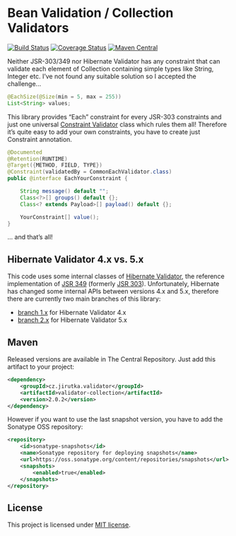Bean Validation / Collection Validators
=======================================
[![Build Status](https://travis-ci.org/jirutka/validator-collection.svg?branch=2.x)](https://travis-ci.org/jirutka/validator-collection)
[![Coverage Status](https://coveralls.io/repos/jirutka/validator-collection/badge.png?branch=2.x)](https://coveralls.io/r/jirutka/validator-collection?branch=2.x)
[![Maven Central](https://maven-badges.herokuapp.com/maven-central/cz.jirutka.validator/validator-collection/badge.svg)](https://maven-badges.herokuapp.com/maven-central/cz.jirutka.validator/validator-collection)

Neither JSR-303/349 nor Hibernate Validator has any constraint that can validate each element of Collection containing
simple types like String, Integer etc. I’ve not found any suitable solution so I accepted the challenge...

```java
@EachSize(@Size(min = 5, max = 255))
List<String> values;
```

This library provides “Each” constraint for every JSR-303 constraints and just one universal
[Constraint Validator][CommonEachValidator] class which rules them all! Therefore it’s quite easy to add your own
constraints, you have to create just Constraint annotation.

```java
@Documented
@Retention(RUNTIME)
@Target({METHOD, FIELD, TYPE})
@Constraint(validatedBy = CommonEachValidator.class)
public @interface EachYourConstraint {

    String message() default "";
    Class<?>[] groups() default {};
    Class<? extends Payload>[] payload() default {};

    YourConstraint[] value();
}
```

… and that’s all!


Hibernate Validator 4.x vs. 5.x
-------------------------------

This code uses some internal classes of [Hibernate Validator](http://www.hibernate.org/subprojects/validator.html), the
reference implementation of [JSR 349](http://beanvalidation.org/1.1/) (formerly
[JSR 303](http://beanvalidation.org/1.0/)). Unfortunately, Hibernate has changed some internal APIs between versions 4.x
and 5.x, therefore there are currently two main branches of this library:

*  [branch 1.x](https://github.com/jirutka/validator-collection/tree/1.x) for Hibernate Validator 4.x
*  [branch 2.x](https://github.com/jirutka/validator-collection/tree/2.x) for Hibernate Validator 5.x


Maven
-----

Released versions are available in The Central Repository. Just add this artifact to your project:

```xml
<dependency>
    <groupId>cz.jirutka.validator</groupId>
    <artifactId>validator-collection</artifactId>
    <version>2.0.2</version>
</dependency>
```

However if you want to use the last snapshot version, you have to add the Sonatype OSS repository:

```xml
<repository>
    <id>sonatype-snapshots</id>
    <name>Sonatype repository for deploying snapshots</name>
    <url>https://oss.sonatype.org/content/repositories/snapshots</url>
    <snapshots>
        <enabled>true</enabled>
    </snapshots>
</repository>
```


License
-------

This project is licensed under [MIT license](http://opensource.org/licenses/MIT).


[CommonEachValidator]: src/main/java/cz/jirutka/validator/collection/CommonEachValidator.java
